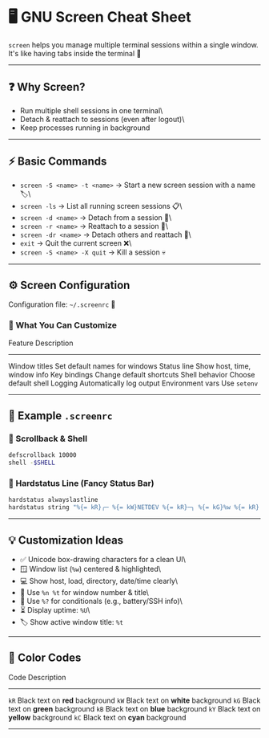 # 🖥️ GNU Screen Cheat Sheet

`screen` helps you manage multiple terminal sessions within a single
window. It's like having tabs inside the terminal 🚀

------------------------------------------------------------------------

## ❓ Why Screen?

-   Run multiple shell sessions in one terminal\
-   Detach & reattach to sessions (even after logout)\
-   Keep processes running in background

------------------------------------------------------------------------

## ⚡ Basic Commands

-   `screen -S <name> -t <name>` → Start a new screen session with a
    name 🏷️\
-   `screen -ls` → List all running screen sessions 📋\
-   `screen -d <name>` → Detach from a session 🔌\
-   `screen -r <name>` → Reattach to a session 🔗\
-   `screen -dr <name>` → Detach others and reattach 🔄\
-   `exit` → Quit the current screen ❌\
-   `screen -S <name> -X quit` → Kill a session 💀

------------------------------------------------------------------------

## ⚙️ Screen Configuration

Configuration file: `~/.screenrc` 📝

### 🔧 What You Can Customize

  Feature            Description
  ------------------ -------------------------------
  Window titles      Set default names for windows
  Status line        Show host, time, window info
  Key bindings       Change default shortcuts
  Shell behavior     Choose default shell
  Logging            Automatically log output
  Environment vars   Use `setenv`

------------------------------------------------------------------------

## 📜 Example `.screenrc`

### 🔄 Scrollback & Shell

``` bash
defscrollback 10000
shell -$SHELL
```

### 🎨 Hardstatus Line (Fancy Status Bar)

``` bash
hardstatus alwayslastline
hardstatus string "%{= kR}╭─ %{= kW}NETDEV %{= kR}─╮ %{= kG}%w %{= kR}│ %{= kB}User: SOMASUNDARAM %{= kR}│ %{= kY}Host:%H %{= kR}│ %{= kC}Dir:%~ %{= kR}│ %{= kM}%Y-%m-%d %c %{= kR}╰─"
```

------------------------------------------------------------------------

## 💡 Customization Ideas

-   ✅ Unicode box-drawing characters for a clean UI\
-   🪟 Window list (`%w`) centered & highlighted\
-   💻 Show host, load, directory, date/time clearly\
-   🔢 Use `%n %t` for window number & title\
-   🪫 Use `%?` for conditionals (e.g., battery/SSH info)\
-   ⏳ Display uptime: `%U`\
-   🏷️ Show active window title: `%t`

------------------------------------------------------------------------

## 🎨 Color Codes

  Code   Description
  ------ -------------------------------------
  `kR`   Black text on **red** background
  `kW`   Black text on **white** background
  `kG`   Black text on **green** background
  `kB`   Black text on **blue** background
  `kY`   Black text on **yellow** background
  `kC`   Black text on **cyan** background

------------------------------------------------------------------------
